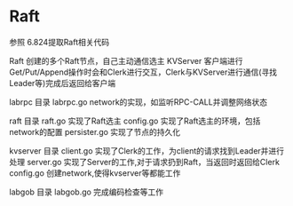 # Raft
参照 6.824提取Raft相关代码


Raft		创建的多个Raft节点，自己主动通信选主
KVServer	客户端进行Get/Put/Append操作时会和Clerk进行交互，Clerk与KVServer进行通信(寻找Leader等)完成后返回给客户端



labrpc	目录
labrpc.go		network的实现，如监听RPC-CALL并调整网络状态


raft 目录
raft.go			实现了Raft选主
config.go		实现了Raft选主的环境，包括network的配置
persister.go	实现了节点的持久化


kvserver 目录
client.go		实现了Clerk的工作，为client的请求找到Leader并进行处理
server.go		实现了Server的工作,对于请求扔到Raft，当返回时返回给Clerk
config.go		创建network,使得kvserver等都能工作

labgob 目录
labgob.go		完成编码检查等工作

